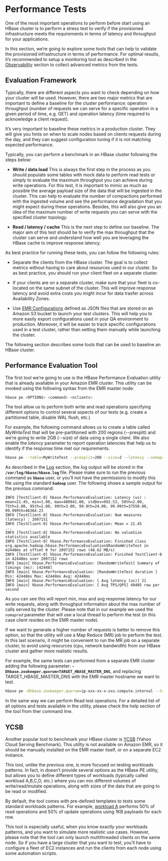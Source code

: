 # Performance Tests

One of the most important operations to perform before start using an HBase cluster is to perform a stress test to verify if the provisioned infrastructure meets the requirements in terms of latency and throughput for your applications.

In this section, we’re going to explore some tools that can help to validate the provisioned infrastructure in terms of performance. For optimal results, it’s recommended to setup a monitoring tool as described in the [Observability](./observability.md#monitoring-hbase) section to collect advanced metrics from the tests.


## Evaluation Framework

Typically, there are different aspects you want to check depending on how your cluster will be used. However, there are two major metrics that are important to define a baseline for the cluster performance: operation throughput (number of requests we can serve for a specific operation in a given period of time, e.g. GET) and operation latency (time required to acknowledge a client request). 

It’s very important to baseline these metrics in a production cluster. They will give you hints on when to scale nodes based on clients requests during the day, and they can suggest configuration tuning if it is not matching expected performance. 

Typically, you can perform a benchmark in an HBase cluster following the steps below: 


* **Write / data load** This is always the first step in the process as you should populate some tables with mock data to perform read tests or simply to evaluate the maximum throughput you can achieve during write operations. For this test, it is important to mimic as much as possible the average payload size of the data that will be ingested in the cluster. This can help to evaluate the number of compactions performed with the ingested volume and see the performance degradation that you might expect during these operations. Besides, this will also give you an idea of the maximum number of write requests you can serve with the specified cluster topology. 

* **Read / latency / cache** This is the next step to define our baseline. The major aim of this test should be to verify the max throughput that the cluster can serve and understand how well you are leveraging the HBase cache to improve response latency. 


As best practice for running these tests, you can follow the following rules:

* Separate the clients from the HBase cluster. The goal is to collect metrics without having to care about resources used in our cluster. So as best practice, you should run your client fleet on a separate cluster.

* If your clients are on a separate cluster, make sure that your fleet is co-located on the same subnet of the cluster. This will improve response latency and avoid extra costs you might incur for data trasfer across Availability Zones. 

* Use [EMR Configurations](https://docs.aws.amazon.com/emr/latest/ReleaseGuide/emr-configure-apps.html) defined as JSON files that are stored on an Amazon S3 bucket to launch your test clusters. This will help you to more easily export configurations used in your QA environment to production. Moreover, it will be easier to track specific configurations used in a test cluster, rather than setting them manually while launching the cluster.


The following section describes some tools that can be used to baseline an HBase cluster. 


## Performance Evaluation Tool

The first tool we’re going to use is the HBase Performance Evaluation utility that is already available in your Amazon EMR cluster. This utility can be invoked using the following syntax from the EMR master node:

```bash
hbase pe <OPTIONS> <command> <nclients>
```

The tool allow us to perform both write and read operations specifying different options to control several aspects of our tests (e.g. create a partitioned table, disable WAL flush, etc.) 

For example, the following command allows us to create a table called *MyWriteTest* that will be pre-partitioned with 200 regions (--presplit) and we’re going to write 2GB (--size) of data using a single client. We also enable the *latency* parameter to report operation latencies that help us to identify if the response time met our requirements. 

```bash
hbase pe --table=MyWriteTest --presplit=200 --size=2 --latency --nomapred randomWrite 1
```

As described in the [Log](./observability.md#logs) section, the log output will be stored in the **`/var/log/hbase/hbase.log`** file. Please make sure to run the previous command as **`hbase`** user, or you’ll not have the permissions to modify this file using the standard **`hadoop`** user. The following shows a sample output for the previous command: 

```log
INFO [TestClient-0] hbase.PerformanceEvaluation: Latency (us) : mean=21.45, min=1.00, max=480941.00, stdDev=992.53, 50th=2.00, 75th=2.00, 95th=2.00, 99th=3.00, 99.9th=24.00, 99.99th=37550.00, 99.999th=46364.23
INFO [TestClient-0] hbase.PerformanceEvaluation: Num measures (latency) : 2097151
INFO [TestClient-0] hbase.PerformanceEvaluation: Mean = 21.45
...
INFO [TestClient-0] hbase.PerformanceEvaluation: No valueSize statistics available
INFO [TestClient-0] hbase.PerformanceEvaluation: Finished class org.apache.hadoop.hbase.PerformanceEvaluation$RandomWriteTest in 42448ms at offset 0 for 2097152 rows (48.62 MB/s)
INFO [TestClient-0] hbase.PerformanceEvaluation: Finished TestClient-0 in 42448ms over 2097152 rows
INFO [main] hbase.PerformanceEvaluation: [RandomWriteTest] Summary of timings (ms): [42448]
INFO [main] hbase.PerformanceEvaluation: [RandomWriteTest duration ] Min: 42448ms Max: 42448ms Avg: 42448ms
INFO [main] hbase.PerformanceEvaluation: [ Avg latency (us)] 21
INFO [main] hbase.PerformanceEvaluation: [ Avg TPS/QPS] 49405 row per second
```

As you can see this will report min, max and avg response latency for our write requests, along with throughput information about the max number of calls served by the cluster. Please note that in our example we used the *`nomapred`* parameter that will use a local thread to perform the test (in this case client resides on the EMR master node).

If we want to generate a higher number of requests is better to remove this option, so that the utility will use a Map Reduce (MR) job to perform the test. In this last scenario, it might be convenient to run the MR job on a separate cluster, to avoid using resources (cpu, network bandwidth) from our HBase cluster and gather more realistic results. 

For example, the same tests can performed from a separate EMR cluster adding the following parameter: **`-Dhbase.zookeeper.quorum=TARGET_HBASE_MASTER_DNS`**, and replacing TARGET_HBASE_MASTER_DNS with the EMR master hostname we want to test.

```bash
hbase pe -Dhbase.zookeeper.quorum=ip-xxx-xx-x-xxx.compute.internal --table=MyWriteTestTwo --presplit=200 --size=2 --latency  randomWrite 1
```

In the same way we can perform Read test operations. For a detailed list of all options and tests available in the utility, please check the help section of the tool from ther command line. 

## YCSB

Another popular tool to benchmark your HBase cluster is [YCSB](https://github.com/brianfrankcooper/YCSB) (Yahoo Cloud Serving Benchmark). This utility is not available on Amazon EMR, so it should be manually installed on the EMR master itself, or on a separate EC2 instance. 

This tool, unlike the previous one, is more focused on testing workloads patterns. In fact, in doesn’t provide several options as the HBase PE utility, but allows you to define different types of workloads (typically called workload A,B,C,D, etc.) where you can mix different volumes of write/read/mutate operations, along with sizes of the data that are going to be read or modified. 

By default, the tool comes with pre-defined templates to tests some standard workloads patterns. For example, [workload A](https://github.com/brianfrankcooper/YCSB/blob/master/workloads/workloada) performs 50% of read operations and 50% of update operations using 1KB payloads for each row.

This tool is especially useful, when you know exactly your workloads patterns, and you want to simulate more realistic use cases. However, please note that the tool can only launch multithreaded clients on the same node. So if you have a large cluster that you want to test, you’ll have to configure a fleet of EC2 instances and run the clients from each node using some automation scripts.